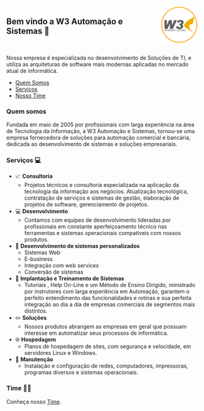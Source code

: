 <img align="right" src="statics/logo-w3-500x500.png" width="100px" />

## Bem vindo a W3 Automação e Sistemas 🏢

<br>

Nossa empresa é especializada no desenvolvimento de Soluções de TI, e utiliza as arquiteturas de software mais modernas aplicadas no mercado atual de informática.

- [Quem Somos](#Quem-Somos)
- [Serviços](#Serviços)
- [Nosso Time](#Time)


### Quem somos

Fundada em maio de 2005 por profissionais com larga experiência na área de Tecnologia da Informação, a W3 Automação e Sistemas, tornou-se uma empresa fornecedora de soluções para automação comercial e bancária, dedicada ao desenvolvimento de sistemas e soluções empresariais.


### Serviços 💻
- 📈 **Consultoria**
  - Projetos técnicos e consultoria especializada na aplicação da tecnologia da informação aos negócios. Atualização tecnológica, contratação de serviços e sistemas de gestão, elaboração de projetos de software, gerenciamento de projetos.
- 💻 **Desenvolvimento**
  - Contamos com equipes de desenvolvimento lideradas por profissionais em constante aperfeiçoamento técnico nas ferramentas e sistemas operacionais compatíveis com nossos produtos.
- 📱 **Desenvolvimento de sistemas personalizados**
  - Sistemas Web 
  - E-business 
  - Integração com web services 
  - Conversão de sistemas
- 🔨 **Implantação e Treinamento de Sistemas**
  - Tutoriais , Help On-Line e um Método de Ensino Dirigido, ministrado por instrutores com larga experiência em Automação, garantem o perfeito entendimento das funcionalidades e rotinas e sua perfeita integração ao dia a dia de empresas comerciais de segmentos mais distintos.
- ✏️ **Soluções**
  - Nossos produtos abrangem as empresas em geral que possuam interesse em automatizar seus processos de informática.
- 🌐 **Hospedagem**
  - Planos de hospedagem de sites, com segurança e velocidade, em servidores Linux e Windows.
- 🔧 **Manutenção**
  - Instalação e configuração de redes, computadores, impressoras, programas diversos e sistemas operacionais.

### Time 👨👩

Conheça nosso [Time](TEAM.md).